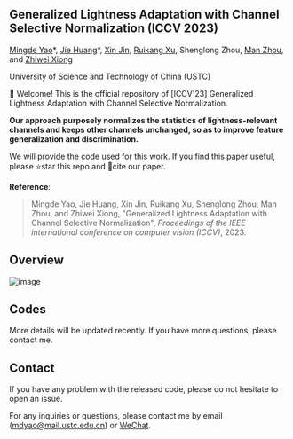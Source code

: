 ## Generalized Lightness Adaptation with Channel Selective Normalization (ICCV 2023) 

[Mingde Yao](https://scholar.google.com/citations?user=fsE3MzwAAAAJ&hl=en)\*, [Jie Huang](https://huangkevinj.github.io/)\*, [Xin Jin](http://home.ustc.edu.cn/~jinxustc/), [Ruikang Xu](https://scholar.google.com/citations?user=PulrrscAAAAJ&hl=en), Shenglong Zhou, [Man Zhou](https://manman1995.github.io/), and [Zhiwei Xiong](http://staff.ustc.edu.cn/~zwxiong/)

University of Science and Technology of China (USTC)

:rocket: Welcome! This is the official repository of [ICCV'23] Generalized Lightness Adaptation with Channel Selective Normalization. 

**Our approach purposely normalizes the statistics of lightness-relevant channels and keeps other channels unchanged, so as to improve feature generalization and discrimination.**

We will provide the code used for this work. If you find this paper useful, please :star:star this repo  and :page_facing_up:cite our paper.

**Reference**:  

> Mingde Yao, Jie Huang, Xin Jin, Ruikang Xu, Shenglong Zhou, Man Zhou, and Zhiwei Xiong, "Generalized Lightness Adaptation with Channel Selective Normalization",
> *Proceedings of the IEEE international conference on computer vision (ICCV)*, 2023.

## Overview
![image](https://github.com/mdyao/CSN-Net-ICCV2023/assets/33108887/f4c9b327-51fa-4832-8069-ab6919100277)

## Codes

<!-- This repository is the **official implementation** of the paper, "Generalized Lightness Adaptation with Channel Selective Normalization", where more implementation details are presented. -->


More details will be updated recently. If you have more questions, please contact me.



## Contact

If you have any problem with the released code, please do not hesitate to open an issue.

For any inquiries or questions, please contact me by email (mdyao@mail.ustc.edu.cn) or [WeChat](https://user-images.githubusercontent.com/33108887/225539514-7c10ccc7-0710-4d7a-8a09-643cf3832d53.png). 
